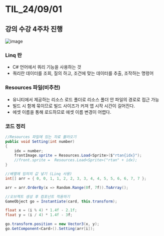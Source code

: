 # TIL_24/09/01

## 강의 수강 4주차 진행


![image](https://github.com/user-attachments/assets/f510ca7a-6915-4630-8d43-5c34d5819cf9)

### Linq 란

- C# 언어에서 쿼리 기능을 사용하는 것
- 쿼리란 데이터를 조회, 질의 하고, 조건에 맞는 데이터를 추출, 조작하는 명령어

### Resources 파일(비추천)

- 유니티에서 제공하는 리소스 로드 폴더로 리소스 폴더 안 파일의 경로로 접근 가능
- 빌드 시 함께 묶이므로 빌드 사이즈가 커져 앱 시작 시간이 길어진다.
- 에셋 이름을 통해 로드하므로 에셋 이름 변경이 어렵다.

### 코드 정리

```c#
//Resources 파일에 있는 자료 불러오기
public void Setting(int number)
{
    idx = number;
    frontImage.sprite = Resources.Load<Sprite>($"rtan{idx}");
    //front.sprite =  Resources.Load<Sprite>("rtan" + idx);
}

//배열에 임의의 값 넣기 (Linq 사용)
int[] arr = { 0, 0, 1, 1, 2, 2, 3, 3, 4, 4, 5, 5, 6, 6, 7, 7 };

arr = arr.OrderBy(x => Random.Range(0f, 7f)).ToArray();

//오브젝트 생성 후 컴포넌트 적용하기
GameObject go = Instantiate(card, this.transform);

float x = (i % 4) * 1.4f - 2.1f;
float y = (i / 4) * 1.4f - 3f;

go.transform.position = new Vector3(x, y);
go.GetComponent<Card>().Setting(arr[i]);


```